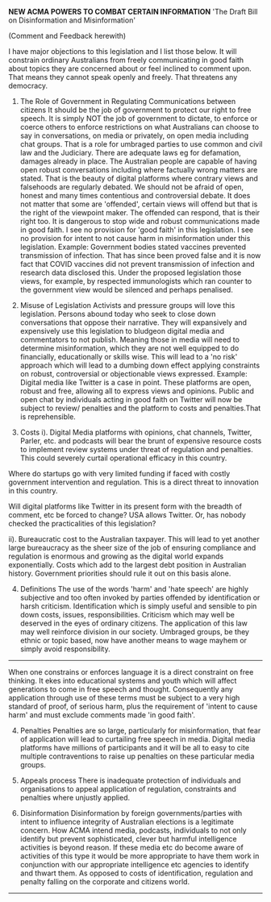**NEW ACMA POWERS TO COMBAT CERTAIN INFORMATION**
'The Draft Bill on Disinformation and Misinformation'

(Comment and Feedback herewith)

I have major objections to this legislation and I list those below. It will constrain ordinary Australians from
freely communicating in good faith about topics they are concerned about or feel inclined to comment upon.
That means they cannot speak openly and freely. That threatens any democracy.

1.  The Role of Government in Regulating Communications between citizens
It should be the job of government to protect our right to free speech. It is simply NOT the job of government
to dictate, to enforce or coerce others to enforce restrictions on what Australians can choose to say in
conversations, on media or privately, on open media including chat groups. That is a role for umbraged
parties to use common and civil law and the Judiciary.
There are adequate laws eg for defamation, damages already in place. The Australian people are capable
of having open robust conversations including where factually wrong matters are stated. That is the beauty
of digital platforms where contrary views and falsehoods are regularly debated. We should not be afraid of
open, honest and many times contentious and controversial debate. It does not matter that some are
'offended', certain views will offend but that is the right of the viewpoint maker. The offended can respond,
that is their right too.
It is dangerous to stop wide and robust communications made in good faith. I see no provision for 'good
faith' in this legislation. I see no provision for intent to not cause harm in misinformation under this legislation.
Example: Government bodies stated vaccines prevented transmission of infection. That has since been
proved false and it is now fact that COVID vaccines did not prevent transmission of infection and research
data disclosed this. Under the proposed legislation those views, for example, by respected immunologists
which ran counter to the government view would be silenced and perhaps penalised.

2.  Misuse of Legislation
Activists and pressure groups will love this legislation. Persons abound today who seek to close down
conversations that oppose their narrative. They will expansively and expensively use this legislation to
bludgeon digital media and commentators to not publish. Meaning those in media will need to determine
misinformation, which they are not well equipped to do financially, educationally or skills wise. This will lead
to a 'no risk' approach which will lead to a dumbing down effect applying constraints on robust, controversial
or objectionable views expressed.
Example: Digital media like Twitter is a case in point. These platforms are open, robust and free, allowing
all to express views and opinions. Public and open chat by individuals acting in good faith on Twitter will now
be subject to review/ penalties and the platform to costs and penalties.That is reprehensible.

3.  Costs
i). Digital Media platforms with opinions, chat channels, Twitter, Parler, etc. and podcasts will bear the
brunt of expensive resource costs to implement review systems under threat of regulation and penalties.
This could severely curtail operational efficacy in this country.

Where do startups go with very limited funding if faced with costly government intervention and regulation.
This is a direct threat to innovation in this country.

Will digital platforms like Twitter in its present form with the breadth of comment, etc be forced to change?
USA allows Twitter. Or, has nobody checked the practicalities of this legislation?

ii). Bureaucratic cost to the Australian taxpayer. This will lead to yet another large bureaucracy as the sheer
size of the job of ensuring compliance and regulation is enormous and growing as the digital world expands
exponentially. Costs which add to the largest debt position in Australian history. Government priorities should
rule it out on this basis alone.

4.  Definitions
The use of the words 'harm' and 'hate speech' are highly subjective and too often invoked by parties
offended by identification or harsh criticism. Identification which is simply useful and sensible to pin down
costs, issues, responsibilities. Criticism which may well be deserved in the eyes of ordinary citizens. The
application of this law may well reinforce division in our society. Umbraged groups, be they ethnic or topic
based, now have another means to wage mayhem or simply avoid responsibility.


-----

When one constrains or enforces language it is a direct constraint on free thinking. It ekes into educational
systems and youth which will affect generations to come in free speech and thought. Consequently any
application through use of these terms must be subject to a very high standard of proof, of serious harm,
plus the requirement of 'intent to cause harm' and must exclude comments made 'in good faith'.

4.  Penalties
Penalties are so large, particularly for misinformation, that fear of application will lead to curtailing free
speech in media. Digital media platforms have millions of participants and it will be all to easy to cite multiple
contraventions to raise up penalties on these particular media groups.

5.  Appeals process
There is inadequate protection of individuals and organisations to appeal application of regulation,
constraints and penalties where unjustly applied.

6.  Disinformation
Disinformation by foreign governments/parties with intent to influence integrity of Australian elections is a
legitimate concern. How ACMA intend media, podcasts, individuals to not only identify but prevent
sophisticated, clever but harmful intelligence activities is beyond reason. If these media etc do become
aware of activities of this type it would be more appropriate to have them work in conjunction with our
appropriate intelligence etc agencies to identify and thwart them. As opposed to costs of identification,
regulation and penalty falling on the corporate and citizens world.


-----

